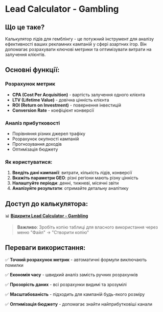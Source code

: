 # Lead Calculator - Gambling

## Що це таке?

Калькулятор лідів для гемблінгу - це потужний інструмент для аналізу ефективності ваших рекламних кампаній у сфері азартних ігор. Він допомагає розрахувати ключові метрики та оптимізувати витрати на залучення клієнтів.

## Основні функції:

### Розрахунок метрик
- **CPA (Cost Per Acquisition)** - вартість залучення одного клієнта
- **LTV (Lifetime Value)** - довічна цінність клієнта
- **ROI (Return on Investment)** - повернення інвестицій
- **Conversion Rate** - коефіцієнт конверсії

### Аналіз прибутковості
- Порівняння різних джерел трафіку
- Розрахунок окупності кампаній
- Прогнозування доходів
- Оптимізація бюджету

### Як користуватися:

1. **Введіть дані кампанії**: витрати, кількість лідів, конверсії
2. **Вкажіть параметри GEO**: різні регіони мають різну цінність
3. **Налаштуйте періоди**: денні, тижневі, місячні звіти
4. **Аналізуйте результати**: отримайте детальну аналітику

## Доступ до калькулятора:

📊 [**Відкрити Lead Calculator - Gambling**](https://docs.google.com/spreadsheets/d/1ofbJF3EGLgg9ozNTBrZ5J5eOLHL8jq4A/edit?gid=797705316#gid=797705316)

> **Важливо**: Зробіть копію таблиці для власного використання через меню "Файл" → "Створити копію"

## Переваги використання:

✅ **Точний розрахунок метрик** - автоматичні формули виключають помилки

✅ **Економія часу** - швидкий аналіз замість ручних розрахунків

✅ **Прозорість даних** - всі розрахунки видимі та зрозумілі

✅ **Масштабованість** - підходить для кампаній будь-якого розміру

✅ **Оптимізація бюджету** - допомагає знайти найприбутковіші канали